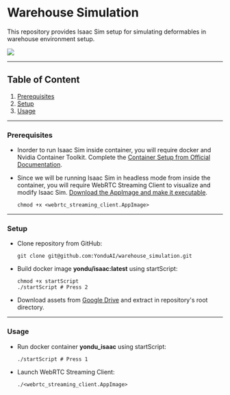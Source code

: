 # Warehouse Simulation

This repository provides Isaac Sim setup for simulating deformables in warehouse environment setup.

![](./preview/deformables.gif)

---

## Table of Content
1. [Prerequisites](#prerequisites)
2. [Setup](#setup)
3. [Usage](#usage)


---

### Prerequisites

- Inorder to run Isaac Sim inside container, you will require docker and Nvidia Container Toolkit. Complete the [Container Setup from Official Documentation](https://docs.isaacsim.omniverse.nvidia.com/latest/installation/install_container.html#container-setup).
- Since we will be running Isaac Sim in headless mode from inside the container, you will require WebRTC Streaming Client to visualize and modify Isaac Sim. [Download the AppImage and make it executable](https://docs.isaacsim.omniverse.nvidia.com/latest/installation/download.html#latest-release).

  ```
  chmod +x <webrtc_streaming_client.AppImage>
  ```

---

### Setup

- Clone repository from GitHub:
  
  ```
  git clone git@github.com:YonduAI/warehouse_simulation.git
  ```

- Build docker image **yondu/isaac:latest** using startScript:

  ```
  chmod +x startScript
  ./startScript # Press 2
  ```

- Download assets from [Google Drive](https://drive.google.com/file/d/1C9vrPtSvvcYB78hXWDC1B_5p4nX8gl5u/view?usp=sharing) and extract in repository's root directory.


---

### Usage

- Run docker container **yondu_isaac** using startScript:

  ```
  ./startScript # Press 1
  ```

- Launch WebRTC Streaming Client:
  ```
  ./<webrtc_streaming_client.AppImage>
  ```
